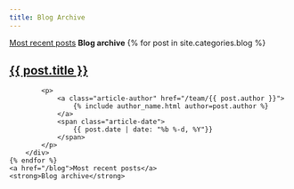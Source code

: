 ```yaml
---
title: Blog Archive
---
```


<div class="container">
    <a href="/blog">Most recent posts</a>
    <strong>Blog archive</strong>
    {% for post in site.categories.blog %}
        <div class="row">
            <h2>
                <a href="{{ post.url }}">
                    {{ post.title }}
                </a>
            </h2>

            <p>
                <a class="article-author" href="/team/{{ post.author }}">
                    {% include author_name.html author=post.author %}
                </a>
                <span class="article-date">
                    {{ post.date | date: "%b %-d, %Y"}}
                </span>
            </p>
        </div>
    {% endfor %}
    <a href="/blog">Most recent posts</a>
    <strong>Blog archive</strong>
</div>

